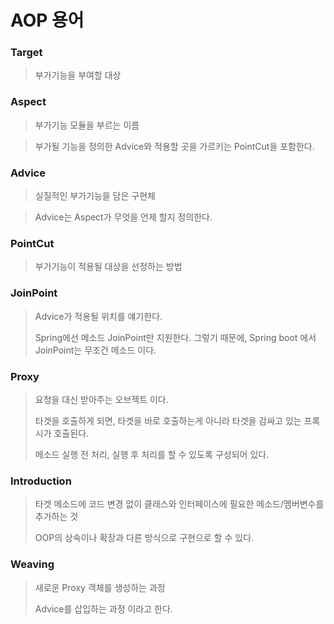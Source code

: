 # AOP 용어

### Target

> 부가기능을 부여할 대상

### Aspect

> 부가기능 모듈을 부르는 이름

> 부가될 기능을 정의한 Advice와 적용할 곳을 가르키는 PointCut을 포함한다.

### Advice

> 실질적인 부가기능을 담은 구현체

> Advice는 Aspect가 무엇을 언제 할지 정의한다.

### PointCut

> 부가기능이 적용될 대상을 선정하는 방법

### JoinPoint

> Advice가 적용될 위치를 얘기한다.
>
> Spring에선 메소드 JoinPoint만 지원한다. 그렇기 때문에, Spring boot 에서 JoinPoint는 무조건 메소드 이다.

### Proxy

> 요청을 대신 받아주는 오브젝트 이다.
>
> 타겟을 호출하게 되면, 타겟을 바로 호출하는게 아니라 타겟을 감싸고 있는 프록시가 호출된다.
>
> 메소드 실행 전 처리, 실행 후 처리를 할 수 있도록 구성되어 있다.

### Introduction

> 타겟 메소드에 코드 변경 없이 클래스와 인터페이스에 필요한 메소드/멤버변수를 추가하는 것
>
> OOP의 상속이나 확장과 다른 방식으로 구현으로 할 수 있다.

### Weaving

> 새로운 Proxy 객체를 생성하는 과정
>
> Advice를 삽입하는 과정 이라고 한다.